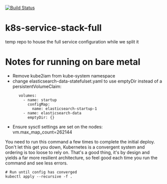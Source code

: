 [![Build Status](https://travis-ci.org/microdc/k8s-service-stack-full.svg?branch=master)](https://travis-ci.org/microdc/k8s-service-stack-full)

# k8s-service-stack-full
temp repo to house the full service configuration while we split it


# Notes for running on bare metal
- Remove kube2iam from kube-system namespace
- change elasticsearch-data-statefulset.yaml to use emptyDir instead of a persistentVolumeClaim:
```
      volumes:
        - name: startup
          configMap:
            name: elasticsearch-startup-1
        - name: elasticsearch-data
          emptyDir: {}
```
- Ensure sysctl settings are set on the nodes:
  vm.max_map_count=262144

You need to run this command a few times to complete the initial deploy. Don't let this get you down, Kubernetes is a convergent system and ordering is too loose to rely on. That's a good thing, it's by design and yields a far more resilient architecture, so feel good each time you run the command and see less errors.
```
# Run until config has converged
kubectl apply --recursive -f .
```
